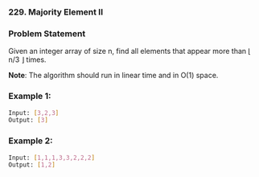 ### 229. Majority Element II

### Problem Statement 
Given an integer array of size n, find all elements that appear more than ⌊ n/3 ⌋ times.

**Note**: The algorithm should run in linear time and in O(1) space.

### Example 1:
```bash
Input: [3,2,3]
Output: [3]
```

### Example 2:
```bash
Input: [1,1,1,3,3,2,2,2]
Output: [1,2]
```